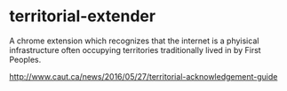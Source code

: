 # territorial-extender

A chrome extension which recognizes that the internet is a phyisical infrastructure often occupying territories traditionally lived in by First Peoples.

http://www.caut.ca/news/2016/05/27/territorial-acknowledgement-guide
